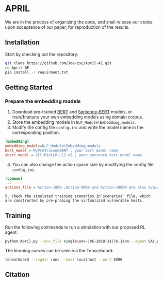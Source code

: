 # APRIL

We are in the process of organizing the code, and shall release our codes upon acceptance of our paper, for reproduction of the results.

## Installation

Start by checking out the repository:

```bash
git clone https://github.com/Joe-zsc/April-AE.git
cd April-AE
pip install -r requirment.txt
```


## Getting Started

### Prepare the embedding models

1. Download pre-trained [BERT](https://huggingface.co/models) and [Sentence-BERT](https://huggingface.co/models?library=sentence-transformers) models, or train/finetune your own embedding models using domain corpus.
2. Store the embedding models in `NLP_Module\Embedding_models`.
3. Modify the config file `config.ini` and write the model name in the corresponding position.

```ini
[Embedding]
embedding_models=NLP_Module\Embedding_models
bert_model = MyPreTrainedBERT ; your bert model name
sbert_model = all-MiniLM-L12-v2 ; your sentence-bert model name
```

4. You can also change the action space size by modifying the config file `config.ini`.

```ini
[common]
...
actions_file = Action-1000 ;Action-5000 and Action-10000 are also avaiable
```

    5. Check the simulated training scenarios in`scenarios` file, which are constructed by pre-probing the virtualized vulnerable hosts.

## Training

Run the following commands to run a simulation with our proposed RL agent:

```bash
python April.py --env_file single\env-CVE-2018-11776.json --agent SAC_AE
```

The learning curves can be seen via the Tensorboard:

```bash
tensorboard --logdir runs --host localhost --port 6006
```


## Citation

